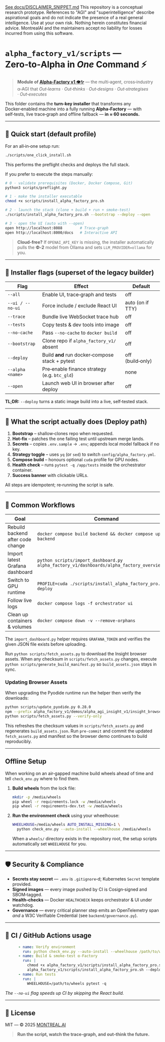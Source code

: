 [See docs/DISCLAIMER_SNIPPET.md](../../DISCLAIMER_SNIPPET.md)
This repository is a conceptual research prototype. References to "AGI" and "superintelligence" describe aspirational goals and do not indicate the presence of a real general intelligence. Use at your own risk. Nothing herein constitutes financial advice. MontrealAI and the maintainers accept no liability for losses incurred from using this software.

# `alpha_factory_v1/scripts` — Zero‑to‑Alpha in *One* Command ⚡️

> **Module of [Alpha‑Factory v1 👁️✨](../README.md)** — the multi‑agent, cross‑industry α‑AGI that
> *Out‑learns · Out‑thinks · Out‑designs · Out‑strategises · Out‑executes*

This folder contains the **turn‑key installer** that transforms any Docker‑enabled
machine into a fully running **Alpha‑Factory** — with self‑tests, live trace‑graph
and offline fallback — **in ≈ 60 seconds.**

---

## 🚀 Quick start (default profile)

For an all‑in‑one setup run:

```bash
./scripts/one_click_install.sh
```

This performs the preflight checks and deploys the full stack.

If you prefer to execute the steps manually:

```bash
# 0 · validate prerequisites (Docker, Docker Compose, Git)
python3 scripts/preflight.py

# 1 · make the installer executable
chmod +x scripts/install_alpha_factory_pro.sh

# 2 · launch the stack (clone + build + run + smoke‑test)
./scripts/install_alpha_factory_pro.sh --bootstrap --deploy --open

# 3 · open the UI (auto with --open)
open http://localhost:8088        # Trace‑graph
open http://localhost:8000/docs   # Interactive API
```

> **Cloud‑free?** If `OPENAI_API_KEY` is missing, the installer automatically pulls the
> **Φ‑2** model from Ollama and sets `LLM_PROVIDER=ollama` for you.

---

## 🔑 Installer flags (superset of the legacy builder)

| Flag | Effect | Default |
|------|--------|---------|
| `--all` | Enable UI, trace‑graph and tests | off |
| `--ui / --no-ui` | Force include / exclude React UI | auto (on if TTY) |
| `--trace` | Bundle live WebSocket trace hub | off |
| `--tests` | Copy tests & dev tools into image | off |
| `--no-cache` | Pass `--no-cache` to `docker build` | off |
| `--bootstrap` | Clone repo if `alpha_factory_v1/` absent | off |
| `--deploy` | Build **and** run docker‑compose stack + pytest | off (build‑only) |
| `--alpha <name>` | Pre‑enable finance strategy (e.g. `btc_gld`) | none |
| `--open` | Launch web UI in browser after deploy | off |

**TL;DR:** `--deploy` turns a static image build into a live, self‑tested stack.

---

## 🧐 What the script actually does (Deploy path)

1. **Bootstrap** – shallow‑clones repo when requested.
2. **Hot‑fix** – patches the one failing test until upstream merge lands.
3. **Secrets** – copies `.env.sample` → `.env`; appends local model fallback if no key.
4. **Strategy toggle** – uses `yq` (or `sed`) to switch `config/alpha_factory.yml`.
5. **Compose build** – honours optional `cuda` profile for GPU nodes.
6. **Health check** – runs `pytest -q /app/tests` inside the orchestrator container.
7. **Success banner** with clickable URLs.

All steps are idempotent; re‑running the script is safe.

---

## 🔧 Common Workflows

| Goal | Command |
|------|---------|
| Rebuild backend after code change | `docker compose build backend && docker compose up -d backend` |
| Import latest Grafana dashboard | `python scripts/import_dashboard.py alpha_factory_v1/dashboards/alpha_factory_overview.json` |
| Switch to GPU runtime | `PROFILE=cuda ./scripts/install_alpha_factory_pro.sh --deploy` |
| Follow live logs | `docker compose logs -f orchestrator ui` |
| Clean up containers & volumes | `docker compose down -v --remove-orphans` |

The ``import_dashboard.py`` helper requires ``GRAFANA_TOKEN`` and verifies the
given JSON file exists before uploading.

Run ``python scripts/fetch_assets.py`` to download the Insight browser assets.
When any checksum in ``scripts/fetch_assets.py`` changes, execute
``python scripts/generate_build_manifest.py`` so
``build_assets.json`` stays in sync.

### Updating Browser Assets

When upgrading the Pyodide runtime run the helper then verify the
downloads:

```bash
python scripts/update_pyodide.py 0.28.0
npm --prefix alpha_factory_v1/demos/alpha_agi_insight_v1/insight_browser_v1 run fetch-assets
python scripts/fetch_assets.py --verify-only
```

This refreshes the checksum values in ``scripts/fetch_assets.py`` and
regenerates ``build_assets.json``. Run ``pre-commit`` and commit the
updated ``fetch_assets.py`` and manifest so the browser demo continues to
build reproducibly.

---

## Offline Setup

When working on an air‑gapped machine build wheels ahead of time and tell
``check_env.py`` where to find them.

1. **Build wheels** from the lock file:
   ```bash
   mkdir -p /media/wheels
   pip wheel -r requirements.lock -w /media/wheels
   pip wheel -r requirements-dev.txt -w /media/wheels
   ```

2. **Run the environment check** using your wheelhouse:
   ```bash
   WHEELHOUSE=/media/wheels AUTO_INSTALL_MISSING=1 \
     python check_env.py --auto-install --wheelhouse /media/wheels
   ```
   When a ``wheels/`` directory exists in the repository root, the setup
   scripts automatically set ``WHEELHOUSE`` for you.

---

## 🛡️ Security & Compliance

* **Secrets stay secret** — `.env` is `.gitignore`‑d; Kubernetes `Secret` template provided.
* **Signed images** — every image pushed by CI is Cosign‑signed and SBOM‑tagged.
* **Health‑checks** — Docker `HEALTHCHECK` keeps orchestrator & UI under watchdog.
* **Governance** — every critical planner step emits an OpenTelemetry span *and* a
  W3C Verifiable Credential (see `backend/governance.py`).

---

## 🤖 CI / GitHub Actions usage

```yaml
      - name: Verify environment
        run: python check_env.py --auto-install --wheelhouse /path/to/wheels
      - name: Build & smoke‑test α‑Factory
        run: |
          chmod +x alpha_factory_v1/scripts/install_alpha_factory_pro.sh
          alpha_factory_v1/scripts/install_alpha_factory_pro.sh --deploy --no-ui
      - name: Run tests
        run: |
          WHEELHOUSE=/path/to/wheels pytest -q
```

*The `--no-ui` flag speeds up CI by skipping the React build.*

---

## 📝 License

MIT — © 2025 [MONTREAL.AI](https://montreal.ai)

> **Run the script, watch the trace‑graph, and out‑think the future.**
